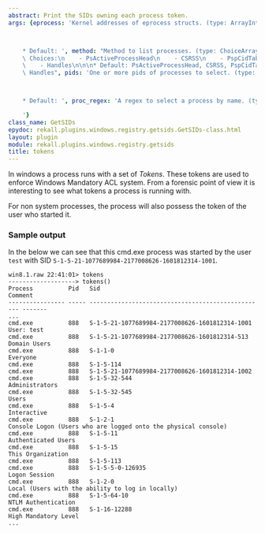```yaml
---
abstract: Print the SIDs owning each process token.
args: {eprocess: 'Kernel addresses of eprocess structs. (type: ArrayIntParser)



    * Default: ', method: "Method to list processes. (type: ChoiceArray)\n\n\n* Valid\
    \ Choices:\n    - PsActiveProcessHead\n    - CSRSS\n    - PspCidTable\n    - Sessions\n\
    \    - Handles\n\n\n* Default: PsActiveProcessHead, CSRSS, PspCidTable, Sessions,\
    \ Handles", pids: 'One or more pids of processes to select. (type: ArrayIntParser)



    * Default: ', proc_regex: 'A regex to select a process by name. (type: RegEx)

    '}
class_name: GetSIDs
epydoc: rekall.plugins.windows.registry.getsids.GetSIDs-class.html
layout: plugin
module: rekall.plugins.windows.registry.getsids
title: tokens
---
```


In windows a process runs with a set of *Tokens*. These tokens are used to
enforce Windows Mandatory ACL system. From a forensic point of view it is
interesting to see what tokens a process is running with.

For non system processes, the process will also possess the token of the user
who started it.

### Sample output

In the below we can see that this cmd.exe process was started by the user `test`
with SID `S-1-5-21-1077689984-2177008626-1601812314-1001`.

```
win8.1.raw 22:41:01> tokens
-------------------> tokens()
Process          Pid   Sid                                                Comment
---------------- ----- -------------------------------------------------- -------
...
cmd.exe          888   S-1-5-21-1077689984-2177008626-1601812314-1001     User: test
cmd.exe          888   S-1-5-21-1077689984-2177008626-1601812314-513      Domain Users
cmd.exe          888   S-1-1-0                                            Everyone
cmd.exe          888   S-1-5-114
cmd.exe          888   S-1-5-21-1077689984-2177008626-1601812314-1002
cmd.exe          888   S-1-5-32-544                                       Administrators
cmd.exe          888   S-1-5-32-545                                       Users
cmd.exe          888   S-1-5-4                                            Interactive
cmd.exe          888   S-1-2-1                                            Console Logon (Users who are logged onto the physical console)
cmd.exe          888   S-1-5-11                                           Authenticated Users
cmd.exe          888   S-1-5-15                                           This Organization
cmd.exe          888   S-1-5-113
cmd.exe          888   S-1-5-5-0-126935                                   Logon Session
cmd.exe          888   S-1-2-0                                            Local (Users with the ability to log in locally)
cmd.exe          888   S-1-5-64-10                                        NTLM Authentication
cmd.exe          888   S-1-16-12288                                       High Mandatory Level
...
```
